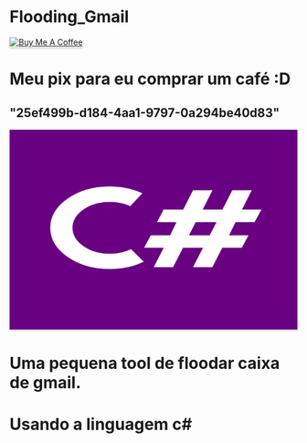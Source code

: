 # Flooding_Gmail
<a href="https://github.com/DioBruh/Flooding_Gmail/blob/main/coffe.png" target="_blank"><img src="https://www.buymeacoffee.com/assets/img/custom_images/orange_img.png" alt="Buy Me A Coffee" style="height: 41px !important;width: 174px !important;box-shadow: 0px 3px 2px 0px rgba(190, 190, 190, 0.5) !important;-webkit-box-shadow: 0px 3px 2px 0px rgba(190, 190, 190, 0.5) !important;" ></a>
<html>
  <head>
    <body>
      <h1>Meu pix para eu comprar um café :D</h1>
      <h2>"25ef499b-d184-4aa1-9797-0a294be40d83"</h2>
    </body>
  </head>
</html>

<a href="" target="_blank"><img src="https://github.com/DioBruh/Flooding_Gmail/blob/main/imgs/c%23.webp" alt="Buy Me A Coffee" style="height: 350px !important;width: 600px !important;box-shadow: 0px 3px 2px 0px rgba(190, 190, 190, 0.5) !important;-webkit-box-shadow: 0px 3px 2px 0px rgba(190, 190, 190, 0.5) !important;" ></a>

# Uma pequena tool de floodar caixa de gmail. 
# Usando a linguagem c#
